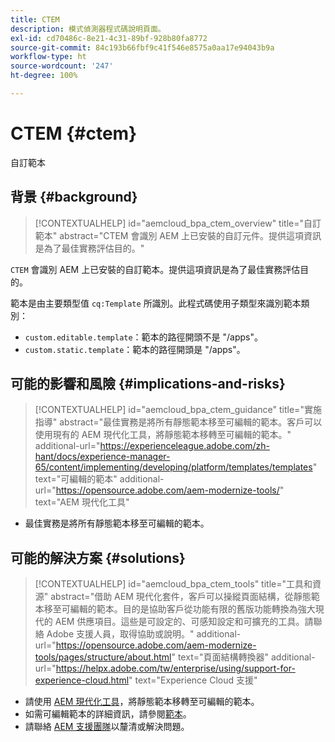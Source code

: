 ```yaml
---
title: CTEM
description: 模式偵測器程式碼說明頁面。
exl-id: cd70486c-8e21-4c31-89bf-928b80fa8772
source-git-commit: 84c193b66fbf9c41f546e8575a0aa17e94043b9a
workflow-type: ht
source-wordcount: '247'
ht-degree: 100%

---
```


# CTEM {#ctem}

自訂範本

## 背景 {#background}

>[!CONTEXTUALHELP]
>id="aemcloud_bpa_ctem_overview"
>title="自訂範本"
>abstract="CTEM 會識別 AEM 上已安裝的自訂元件。提供這項資訊是為了最佳實務評估目的。"

`CTEM` 會識別 AEM 上已安裝的自訂範本。提供這項資訊是為了最佳實務評估目的。

範本是由主要類型值 `cq:Template` 所識別。此程式碼使用子類型來識別範本類別：

* `custom.editable.template`：範本的路徑開頭不是 &quot;/apps&quot;。
* `custom.static.template`：範本的路徑開頭是 &quot;/apps&quot;。

## 可能的影響和風險 {#implications-and-risks}

>[!CONTEXTUALHELP]
>id="aemcloud_bpa_ctem_guidance"
>title="實施指導"
>abstract="最佳實務是將所有靜態範本移至可編輯的範本。客戶可以使用現有的 AEM 現代化工具，將靜態範本移轉至可編輯的範本。"
>additional-url="https://experienceleague.adobe.com/zh-hant/docs/experience-manager-65/content/implementing/developing/platform/templates/templates" text="可編輯的範本"
>additional-url="https://opensource.adobe.com/aem-modernize-tools/" text="AEM 現代化工具"

* 最佳實務是將所有靜態範本移至可編輯的範本。

## 可能的解決方案 {#solutions}

>[!CONTEXTUALHELP]
>id="aemcloud_bpa_ctem_tools"
>title="工具和資源"
>abstract="借助 AEM 現代化套件，客戶可以操縱頁面結構，從靜態範本移至可編輯的範本。目的是協助客戶從功能有限的舊版功能轉換為強大現代的 AEM 供應項目。這些是可設定的、可感知設定和可擴充的工具。請聯絡 Adobe 支援人員，取得協助或說明。"
>additional-url="https://opensource.adobe.com/aem-modernize-tools/pages/structure/about.html" text="頁面結構轉換器"
>additional-url="https://helpx.adobe.com/tw/enterprise/using/support-for-experience-cloud.html" text="Experience Cloud 支援"

* 請使用 [AEM 現代化工具](https://opensource.adobe.com/aem-modernize-tools/)，將靜態範本移轉至可編輯的範本。
* 如需可編輯範本的詳細資訊，請參閱[範本](https://experienceleague.adobe.com/zh-hant/docs/experience-manager-65/content/implementing/developing/platform/templates/templates)。
* 請聯絡 [AEM 支援團隊](https://helpx.adobe.com/tw/enterprise/using/support-for-experience-cloud.html)以釐清或解決問題。
